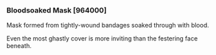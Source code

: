 ### Bloodsoaked Mask [964000]

Mask formed from tightly-wound bandages soaked through with blood.

Even the most ghastly cover is more inviting than the festering face beneath.